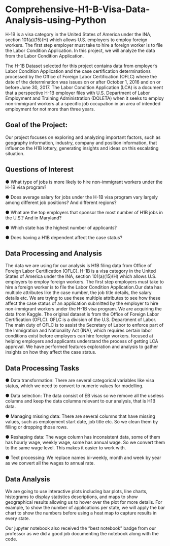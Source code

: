 # Comprehensive-H1-B-Visa-Data-Analysis-using-Python
H-1B is a visa category in the United States of America under the INA, section 101(a)(15)(H) which allows U.S. employers to employ foreign workers. The first step employer must take to hire a foreign worker is to file the Labor Condition Application. In this project, we will analyze the data from the Labor Condition Application.

The H-1B Dataset selected for this project contains data from employer’s Labor Condition
Application and the case certification determinations processed by the Office of Foreign
Labor Certification (OFLC) where the date of the determination was issues on or after
October 1, 2016 and on or before June 30, 2017.
The Labor Condition Application (LCA) is a document that a perspective H-1B employer
files with U.S. Department of Labor Employment and Training Administration (DOLETA)
when it seeks to employ non-immigrant workers at a specific job occupation in an area of
intended employment for not more than three years.

## Goal of the Project:

Our project focuses on exploring and analyzing important factors, such as geography
information, industry, company and position information, that influence the H1B lottery,
generating insights and ideas on this escalating situation.

## Questions of Interest
● What type of jobs is more likely to hire non-immigrant workers under the H-1B visa
program?

● Does average salary for jobs under the H-1B visa program vary largely among different job
positions? And different regions?

● What are the top employers that sponsor the most number of H1B jobs in the U.S.? And in
Maryland?

● Which state has the highest number of applicants?

● Does having a H1B dependent affect the case status?

## Data Processing and Analysis

The data we are using for our analysis is H1B filing data from Office of Foreign Labor Certification
(OFLC). H-1B is a visa category in the United States of America under the INA, section
101(a)(15)(H) which allows U.S. employers to employ foreign workers. The first step employers must
take to hire a foreign worker is to file the Labor Condition Application.Our data has multiple attributes
like the case number, the job title details, the salary details etc. We are trying to use these multiple
attributes to see how these affect the case status of an application submitted by the employer to hire
non-immigrant workers under the H-1B visa program.
We are acquiring the data from Kaggle. The original dataset is from the Office of Foreign Labor
Certification (OFLC). OFLC is a division of the U.S. Department of Labor. The main duty of OFLC is
to assist the Secretary of Labor to enforce part of the Immigration and Nationality Act (INA), which
requires certain labor conditions exist before employers can hire foreign workers. focused at helping employers and applicants understand the process of getting LCA approval. We have performed features exploration and analysis to gather insights on how they affect the case status.

## Data Processing Tasks
● Data transformation: There are several categorical variables like visa status, which we
need to convert to numeric values for modelling.

● Data selection: The data consist of EB visas so we remove all the useless columns and
keep the data columns relevant to our analysis, that is H1B data.

● Managing missing data: There are several columns that have missing values, such as
employment start date, job title etc. So we clean them by filling or dropping those rows.

● Reshaping data: The wage column has inconsistent data, some of them has hourly
wage, weekly wage, some has annual wage. So we convert them to the same wage
level. This makes it easier to work with.

● Text processing: We replace names bi-weekly, month and week by year as we convert
all the wages to annual rate.

## Data Analysis
We are going to use interactive plots including bar plots, line charts, histograms to display
statistics descriptions, and maps to show geographical results allowing us to hover over the plot
for more details. For example, to show the number of applications per state, we will apply the bar
chart to show the numbers before using a heat map to capture results in every state.

Our jupyter notebook also received the “best notebook” badge from our professor as we did a good job documenting the notebook along with the code. 
